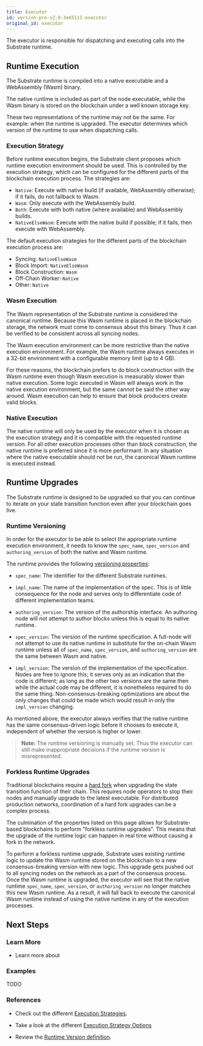 ```yaml
---
title: Executor
id: version-pre-v2.0-3e65111-executor
original_id: executor
---
```


The executor is responsible for dispatching and executing calls into the
Substrate runtime.

## Runtime Execution

The Substrate runtime is compiled into a native executable and a WebAssembly
(Wasm) binary.

The native runtime is included as part of the node executable, while the Wasm
binary is stored on the blockchain under a well known storage key.

These two representations of the runtime may not be the same. For example: when
the runtime is upgraded. The executor determines which version of the runtime to
use when dispatching calls.

### Execution Strategy

Before runtime execution begins, the Substrate client proposes which runtime
execution environment should be used. This is controlled by the execution
strategy, which can be configured for the different parts of the blockchain
execution process. The strategies are:

- `Native`: Execute with native build (if available, WebAssembly otherwise); if
  it fails, do not fallback to Wasm.
- `Wasm`: Only execute with the WebAssembly build.
- `Both`: Execute with both native (where available) and WebAssembly builds.
- `NativeElseWasm`: Execute with the native build if possible; if it fails, then
  execute with WebAssembly.

The default execution strategies for the different parts of the blockchain
execution process are:

- Syncing: `NativeElseWasm`
- Block Import: `NativeElseWasm`
- Block Construction: `Wasm`
- Off-Chain Worker: `Native`
- Other: `Native`

### Wasm Execution

The Wasm representation of the Substrate runtime is considered the canonical
runtime. Because this Wasm runtime is placed in the blockchain storage, the
network must come to consensus about this binary. Thus it can be verified to be
consistent across all syncing nodes.

The Wasm execution environment can be more restrictive than the native execution
environment. For example, the Wasm runtime always executes in a 32-bit
environment with a configurable memory limit (up to 4 GB).

For these reasons, the blockchain prefers to do block construction with the Wasm
runtime even though Wasm execution is measurably slower than native execution.
Some logic executed in Wasm will always work in the native execution
environment, but the same cannot be said the other way around. Wasm execution
can help to ensure that block producers create valid blocks.

### Native Execution

The native runtime will only be used by the executor when it is chosen as the
execution strategy and it is compatible with the requested runtime version. For
all other execution processes other than block construction, the native runtime
is preferred since it is more performant. In any situation where the native
executable should not be run, the canonical Wasm runtime is executed instead.

## Runtime Upgrades

The Substrate runtime is designed to be upgraded so that you can continue to
iterate on your state transition function even after your blockchain goes live.

### Runtime Versioning

In order for the executor to be able to select the appropriate runtime execution
environment, it needs to know the `spec_name`, `spec_version` and
`authoring_version` of both the native and Wasm runtime.

The runtime provides the following [versioning
properties](https://substrate.dev/rustdocs/pre-v2.0-3e65111/sp_version/struct.RuntimeVersion.html):

- `spec_name`: The identifier for the different Substrate runtimes.

- `impl_name`: The name of the implementation of the spec. This is of little
  consequence for the node and serves only to differentiate code of different
  implementation teams.

- `authoring_version`: The version of the authorship interface. An authoring
  node will not attempt to author blocks unless this is equal to its native
  runtime.

- `spec_version`: The version of the runtime specification. A full-node will not
  attempt to use its native runtime in substitute for the on-chain Wasm runtime
  unless all of `spec_name`, `spec_version`, and `authoring_version` are the
  same between Wasm and native.

- `impl_version`: The version of the implementation of the specification. Nodes
  are free to ignore this; it serves only as an indication that the code is
  different; as long as the other two versions are the same then while the
  actual code may be different, it is nonetheless required to do the same thing.
  Non-consensus-breaking optimizations are about the only changes that could be
  made which would result in only the `impl_version` changing.

As mentioned above, the executor always verifies that the native runtime has the
same consensus-driven logic before it chooses to execute it, independent of
whether the version is higher or lower.

> **Note:** The runtime versioning is manually set. Thus the executor can still
> make inappropriate decisions if the runtime version is misrepresented.

### Forkless Runtime Upgrades

Traditional blockchains require a [hard
fork](https://en.wikipedia.org/wiki/Fork_(blockchain)) when upgrading the state
transition function of their chain. This requires node operators to stop their
nodes and manually upgrade to the latest executable. For distributed production
networks, coordination of a hard fork upgrades can be a complex process.

The culmination of the properties listed on this page allows for Substrate-based
blockchains to perform "forkless runtime upgrades". This means that the upgrade
of the runtime logic can happen in real time without causing a fork in the
network.

To perform a forkless runtime upgrade, Substrate uses existing runtime logic to
update the Wasm runtime stored on the blockchain to a new consensus-breaking
version with new logic. This upgrade gets pushed out to all syncing nodes on the
network as a part of the consensus process. Once the Wasm runtime is upgraded,
the executor will see that the native runtime `spec_name`, `spec_version`, or
`authoring_version` no longer matches this new Wasm runtime. As a result, it
will fall back to execute the canonical Wasm runtime instead of using the native
runtime in any of the execution processes.

## Next Steps

### Learn More

* Learn more about

### Examples

TODO

### References

* Check out the different [Execution
  Strategies](https://substrate.dev/rustdocs/pre-v2.0-3e65111/sc_client/struct.ExecutionStrategies.html).

* Take a look at the different [Execution Strategy
  Options](https://substrate.dev/rustdocs/pre-v2.0-3e65111/sp_state_machine/enum.ExecutionStrategy.html)

* Review the [Runtime Version
  definition](https://substrate.dev/rustdocs/pre-v2.0-3e65111/sp_version/struct.RuntimeVersion.html).
